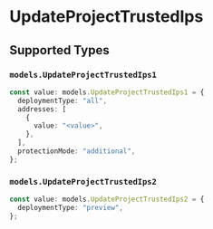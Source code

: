 # UpdateProjectTrustedIps


## Supported Types

### `models.UpdateProjectTrustedIps1`

```typescript
const value: models.UpdateProjectTrustedIps1 = {
  deploymentType: "all",
  addresses: [
    {
      value: "<value>",
    },
  ],
  protectionMode: "additional",
};
```

### `models.UpdateProjectTrustedIps2`

```typescript
const value: models.UpdateProjectTrustedIps2 = {
  deploymentType: "preview",
};
```

